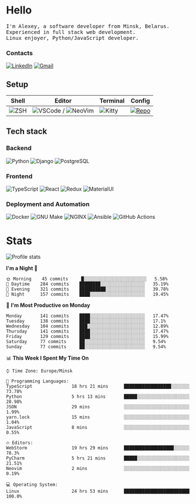 # Hello

<p>
    <samp>
        I'm Alexey, a software developer from Minsk, Belarus.
        <br>
	Experienced in full stack web development.
	<br>
	Linux enjoyer, Python/JavaScript developer.
    </samp>
</p>

### Contacts

[![LinkedIn](https://img.icons8.com/fluency/48/000000/linkedin.png)](https://www.linkedin.com/in/dhvcc/)
[![Gmail](https://img.icons8.com/fluency/48/000000/gmail-new.png)](mailto:alexey.artishevskiy@gmail.com)

## Setup

| Shell | Editor | Terminal | Config |
|-------|--------|----------|--------|
| ![ZSH](https://img.shields.io/badge/-ZSH-000000?style=flat&logo=GNU-Bash) | ![VSCode](https://img.shields.io/badge/-VSCode-000000?style=flat&logo=Visual-Studio-Code&logoColor=0066b8) / ![NeoVim](https://img.shields.io/badge/-NeoVim-000000?style=flat&logo=Neovim) | ![Kitty](https://img.shields.io/badge/-Kitty-000000?style=flat&logo=Windows-Terminal) | [![Repo](https://img.shields.io/badge/-Repo-000000?style=flat&logo=Github)](https://github.com/dhvcc/configs)


## Tech stack

### Backend

![Python](https://img.shields.io/badge/-Python-black?style=flat&logo=Python&logoColor=FFE17E)
![Django](https://img.shields.io/badge/-Django-black?style=flat&logo=Django&logoColor=20AA76)
![PostgreSQL](https://img.shields.io/badge/-PostgreSQL-black?style=flat&logo=PostgreSQL)

### Frontend

![TypeScript](https://img.shields.io/badge/-TypeScript-black?style=flat&logo=TypeScript)
![React](https://img.shields.io/badge/-React-black?style=flat&logo=React)
![Redux](https://img.shields.io/badge/-Redux-black?style=flat&logo=Redux&logoColor=764ABC)
![MaterialUI](https://img.shields.io/badge/-MaterialUI-black?style=flat&logo=MUI&logoColor=9170c2)

### Deployment and Automation

![Docker](https://img.shields.io/badge/-Docker-black?style=flat&logo=Docker)
![GNU Make](https://img.shields.io/badge/-GNU%20Make-black?style=flat&logo=GNU)
![NGINX](https://img.shields.io/badge/-NGINX-black?style=flat&logo=NGINX&logoColor=009639)
![Ansible](https://img.shields.io/badge/-Ansible-black?style=flat&logo=Ansible)
![GitHub Actions](https://img.shields.io/badge/-GitHub%20Actions-black?style=flat&logo=GitHub-Actions)

# Stats

![Profile stats](https://github-readme-stats.dhvcc.vercel.app/api?username=dhvcc&hide_title=true&show_icons=true&count_private=true&theme=react&hide_border=true)

<!--START_SECTION:waka-->
**I'm a Night 🦉** 

```text
🌞 Morning    45 commits     █░░░░░░░░░░░░░░░░░░░░░░░░   5.58% 
🌆 Daytime    284 commits    ████████░░░░░░░░░░░░░░░░░   35.19% 
🌃 Evening    321 commits    ██████████░░░░░░░░░░░░░░░   39.78% 
🌙 Night      157 commits    ████░░░░░░░░░░░░░░░░░░░░░   19.45%

```
📅 **I'm Most Productive on Monday** 

```text
Monday       141 commits    ████░░░░░░░░░░░░░░░░░░░░░   17.47% 
Tuesday      138 commits    ████░░░░░░░░░░░░░░░░░░░░░   17.1% 
Wednesday    104 commits    ███░░░░░░░░░░░░░░░░░░░░░░   12.89% 
Thursday     141 commits    ████░░░░░░░░░░░░░░░░░░░░░   17.47% 
Friday       129 commits    ████░░░░░░░░░░░░░░░░░░░░░   15.99% 
Saturday     77 commits     ██░░░░░░░░░░░░░░░░░░░░░░░   9.54% 
Sunday       77 commits     ██░░░░░░░░░░░░░░░░░░░░░░░   9.54%

```


📊 **This Week I Spent My Time On** 

```text
⌚︎ Time Zone: Europe/Minsk

💬 Programming Languages: 
TypeScript               18 hrs 21 mins      ██████████████████░░░░░░░   73.78% 
Python                   5 hrs 13 mins       █████░░░░░░░░░░░░░░░░░░░░   20.98% 
JSON                     29 mins             ░░░░░░░░░░░░░░░░░░░░░░░░░   1.99% 
yarn.lock                15 mins             ░░░░░░░░░░░░░░░░░░░░░░░░░   1.04% 
JavaScript               8 mins              ░░░░░░░░░░░░░░░░░░░░░░░░░   0.55%

🔥 Editors: 
WebStorm                 19 hrs 29 mins      ███████████████████░░░░░░   78.3% 
PyCharm                  5 hrs 21 mins       █████░░░░░░░░░░░░░░░░░░░░   21.51% 
Neovim                   2 mins              ░░░░░░░░░░░░░░░░░░░░░░░░░   0.19%

💻 Operating System: 
Linux                    24 hrs 53 mins      █████████████████████████   100.0%

```


<!--END_SECTION:waka-->
